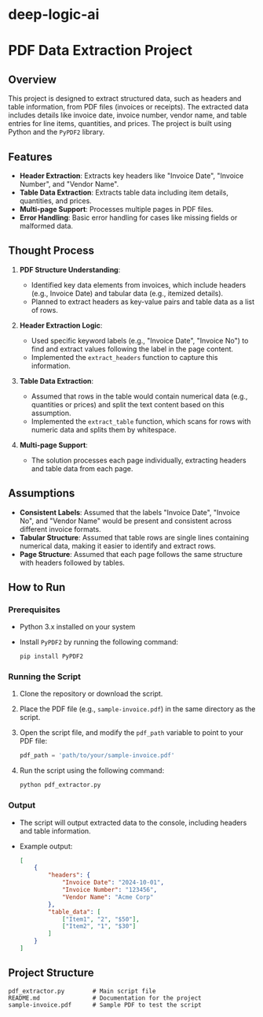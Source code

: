 # deep-logic-ai


# PDF Data Extraction Project

## Overview

This project is designed to extract structured data, such as headers and table information, from PDF files (invoices or receipts). The extracted data includes details like invoice date, invoice number, vendor name, and table entries for line items, quantities, and prices. The project is built using Python and the `PyPDF2` library.

## Features

- **Header Extraction**: Extracts key headers like "Invoice Date", "Invoice Number", and "Vendor Name".
- **Table Data Extraction**: Extracts table data including item details, quantities, and prices.
- **Multi-page Support**: Processes multiple pages in PDF files.
- **Error Handling**: Basic error handling for cases like missing fields or malformed data.

## Thought Process

1. **PDF Structure Understanding**:
   - Identified key data elements from invoices, which include headers (e.g., Invoice Date) and tabular data (e.g., itemized details).
   - Planned to extract headers as key-value pairs and table data as a list of rows.

2. **Header Extraction Logic**:
   - Used specific keyword labels (e.g., "Invoice Date", "Invoice No") to find and extract values following the label in the page content.
   - Implemented the `extract_headers` function to capture this information.

3. **Table Data Extraction**:
   - Assumed that rows in the table would contain numerical data (e.g., quantities or prices) and split the text content based on this assumption.
   - Implemented the `extract_table` function, which scans for rows with numeric data and splits them by whitespace.

4. **Multi-page Support**:
   - The solution processes each page individually, extracting headers and table data from each page.

## Assumptions

- **Consistent Labels**: Assumed that the labels "Invoice Date", "Invoice No", and "Vendor Name" would be present and consistent across different invoice formats.
- **Tabular Structure**: Assumed that table rows are single lines containing numerical data, making it easier to identify and extract rows.
- **Page Structure**: Assumed that each page follows the same structure with headers followed by tables.
  
## How to Run

### Prerequisites

- Python 3.x installed on your system
- Install `PyPDF2` by running the following command:

    ```bash
    pip install PyPDF2
    ```

### Running the Script

1. Clone the repository or download the script.
   
2. Place the PDF file (e.g., `sample-invoice.pdf`) in the same directory as the script.

3. Open the script file, and modify the `pdf_path` variable to point to your PDF file:

    ```python
    pdf_path = 'path/to/your/sample-invoice.pdf'
    ```

4. Run the script using the following command:

    ```bash
    python pdf_extractor.py
    ```

### Output

- The script will output extracted data to the console, including headers and table information.
- Example output:

    ```json
    [
        {
            "headers": {
                "Invoice Date": "2024-10-01",
                "Invoice Number": "123456",
                "Vendor Name": "Acme Corp"
            },
            "table_data": [
                ["Item1", "2", "$50"],
                ["Item2", "1", "$30"]
            ]
        }
    ]
    ```

## Project Structure

```plaintext
pdf_extractor.py        # Main script file
README.md               # Documentation for the project
sample-invoice.pdf      # Sample PDF to test the script
